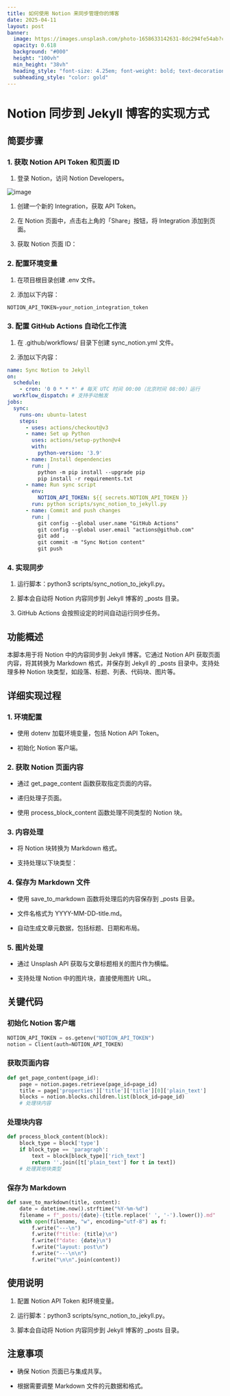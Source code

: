 ```yaml
---
title: 如何使用 Notion 来同步管理你的博客
date: 2025-04-11
layout: post
banner:
  image: https://images.unsplash.com/photo-1658633142631-8dc294fe54ab?crop=entropy&cs=tinysrgb&fit=max&fm=jpg&ixid=M3w2OTIwMzJ8MHwxfHJhbmRvbXx8fHx8fHx8fDE3NDQ0MTAwMTB8&ixlib=rb-4.0.3&q=80&w=1080
  opacity: 0.618
  background: "#000"
  height: "100vh"
  min_height: "38vh"
  heading_style: "font-size: 4.25em; font-weight: bold; text-decoration: underline"
  subheading_style: "color: gold"
---
```


# Notion 同步到 Jekyll 博客的实现方式

## 简要步骤

### 1. 获取 Notion API Token 和页面 ID

1. 登录 Notion，访问 Notion Developers。

![image](https://prod-files-secure.s3.us-west-2.amazonaws.com/a7a0cc5a-89b9-4cda-8686-1fba0ca52f40/d19c1afe-dea5-4312-9333-786b0ba83054/image.png?X-Amz-Algorithm=AWS4-HMAC-SHA256&X-Amz-Content-Sha256=UNSIGNED-PAYLOAD&X-Amz-Credential=ASIAZI2LB466UUZER6A2%2F20250411%2Fus-west-2%2Fs3%2Faws4_request&X-Amz-Date=20250411T222010Z&X-Amz-Expires=3600&X-Amz-Security-Token=IQoJb3JpZ2luX2VjEE4aCXVzLXdlc3QtMiJHMEUCICN27zt%2FuSCJoRKW2qm89bc%2BT3ETyYjv1I8vKPpWLMzZAiEAs9Pr%2BOLTaDZXL9oegIMvufNG5u9%2F2Sb7SugUXDCDFycqiAQIx%2F%2F%2F%2F%2F%2F%2F%2F%2F%2F%2FARAAGgw2Mzc0MjMxODM4MDUiDHhD5viLZi%2FU3pYW%2BircAzVqLLEKRzbQlkgVEJE68djAfOBmpKJDbPG3nslyoaMmAkB5H%2BKxzBDeDbZHw3iDNsJYhoszipzhejE1G9ckIcFBu%2FFKiR%2BcCN4c0EQnS7j1Wz0nq8g5OUoAPSjP4kjlR3kUWoJW9Gxgn1IHWVop%2BRc%2Bsz1jsE%2BV9NU5DAxD4YOe8%2BVP4ag6MjYtNRwF3C%2FYwmQgWCpgydMB151O9Jj9rmGl0CAn2jGi%2F4W3nkmCcScP1JaHHInLHu3xUuvq2rhEKQ3eY5nNYr%2FnVBrgi00uqwagO49A8XeLiVsI9jcONJpP7CW352v1htBPMgmZ7v0KyBhPmOP1E8eMn4S1iLrH5d%2FrmM3fnC0H3V%2FjgY5pzMyhWHdHP0VedPhk0bOPqscJioORWoqbzEYgXKad3GZbDctzoRM8jKj4ktElYHHTdH%2FUvj6jeiQuL89fEtuQv5J0Li5OlNGpnrNGKjDnu5sUsfALz8bBaPCleV9ZIDAYzaR7uyoAV0a64AzmWCWKkyX0e%2B%2BMfmq8S9va5A8%2Bp6Z0Pf0ZOy6YhbS%2BnxjMeMfjAlDCsSA9JlZNU8T0WyNl4S%2B%2F4ECckW7ZdvVpI3NA3eD4%2B%2FEa9F0apTuU25BbmSwCwwsWrQrXeOlS%2B3nCQQa3MOek5r8GOqUBBTxrgEmVl0BbtXt6b1SDRLl052PFvfZNg6rGhmtqI3UYBCyWKyo5VOxw8Ns2uvgnbBRmzT6qBWZqsTLnyQ3kBOzxlHa0Iskg96ElmYEX69BctsMw3HTmZOBdbocEdYDsiyZKHUyVsW2J0U5BTupqJw3EXXpnNmA1852Hzx5PAj3YALxObvq0xBKhh3SdRcqSfvEjwIg8AUWlMPmrqJ5uPUajbTxT&X-Amz-Signature=f3f1d258145c65bb589cfeb1b97ac4eb8cf7b5da9e491f43b21d580efef8884b&X-Amz-SignedHeaders=host&x-id=GetObject)

1. 创建一个新的 Integration，获取 API Token。

1. 在 Notion 页面中，点击右上角的「Share」按钮，将 Integration 添加到页面。

1. 获取 Notion 页面 ID：


### 2. 配置环境变量

1. 在项目根目录创建 .env 文件。

1. 添加以下内容：

```javascript
NOTION_API_TOKEN=your_notion_integration_token
```

### 3. 配置 GitHub Actions 自动化工作流

1. 在 .github/workflows/ 目录下创建 sync_notion.yml 文件。

1. 添加以下内容：

```yaml
name: Sync Notion to Jekyll
on:
  schedule:
    - cron: '0 0 * * *' # 每天 UTC 时间 00:00（北京时间 08:00）运行
  workflow_dispatch: # 支持手动触发
jobs:
  sync:
    runs-on: ubuntu-latest
    steps:
      - uses: actions/checkout@v3
      - name: Set up Python
        uses: actions/setup-python@v4
        with:
          python-version: '3.9'
      - name: Install dependencies
        run: |
          python -m pip install --upgrade pip
          pip install -r requirements.txt
      - name: Run sync script
        env:
          NOTION_API_TOKEN: ${{ secrets.NOTION_API_TOKEN }}
        run: python scripts/sync_notion_to_jekyll.py
      - name: Commit and push changes
        run: |
          git config --global user.name "GitHub Actions"
          git config --global user.email "actions@github.com"
          git add .
          git commit -m "Sync Notion content"
          git push
```

### 4. 实现同步

1. 运行脚本：python3 scripts/sync_notion_to_jekyll.py。

1. 脚本会自动将 Notion 内容同步到 Jekyll 博客的 _posts 目录。

1. GitHub Actions 会按照设定的时间自动运行同步任务。

## 功能概述

本脚本用于将 Notion 中的内容同步到 Jekyll 博客。它通过 Notion API 获取页面内容，将其转换为 Markdown 格式，并保存到 Jekyll 的 _posts 目录中。支持处理多种 Notion 块类型，如段落、标题、列表、代码块、图片等。

## 详细实现过程

### 1. 环境配置

- 使用 dotenv 加载环境变量，包括 Notion API Token。

- 初始化 Notion 客户端。

### 2. 获取 Notion 页面内容

- 通过 get_page_content 函数获取指定页面的内容。

- 递归处理子页面。

- 使用 process_block_content 函数处理不同类型的 Notion 块。

### 3. 内容处理

- 将 Notion 块转换为 Markdown 格式。

- 支持处理以下块类型：


### 4. 保存为 Markdown 文件

- 使用 save_to_markdown 函数将处理后的内容保存到 _posts 目录。

- 文件名格式为 YYYY-MM-DD-title.md。

- 自动生成文章元数据，包括标题、日期和布局。

### 5. 图片处理

- 通过 Unsplash API 获取与文章标题相关的图片作为横幅。

- 支持处理 Notion 中的图片块，直接使用图片 URL。

## 关键代码

### 初始化 Notion 客户端

```python
NOTION_API_TOKEN = os.getenv("NOTION_API_TOKEN")
notion = Client(auth=NOTION_API_TOKEN)
```

### 获取页面内容

```python
def get_page_content(page_id):
    page = notion.pages.retrieve(page_id=page_id)
    title = page['properties']['title']['title'][0]['plain_text']
    blocks = notion.blocks.children.list(block_id=page_id)
    # 处理块内容
```

### 处理块内容

```python
def process_block_content(block):
    block_type = block['type']
    if block_type == 'paragraph':
        text = block[block_type]['rich_text']
        return ''.join([t['plain_text'] for t in text])
    # 处理其他块类型
```

### 保存为 Markdown

```python
def save_to_markdown(title, content):
    date = datetime.now().strftime("%Y-%m-%d")
    filename = f"_posts/{date}-{title.replace(' ', '-').lower()}.md"
    with open(filename, "w", encoding="utf-8") as f:
        f.write("---\n")
        f.write(f"title: {title}\n")
        f.write(f"date: {date}\n")
        f.write("layout: post\n")
        f.write("---\n\n")
        f.write("\n\n".join(content))
```

## 使用说明

1. 配置 Notion API Token 和环境变量。

1. 运行脚本：python3 scripts/sync_notion_to_jekyll.py。

1. 脚本会自动将 Notion 内容同步到 Jekyll 博客的 _posts 目录。

## 注意事项

- 确保 Notion 页面已与集成共享。

- 根据需要调整 Markdown 文件的元数据和格式。